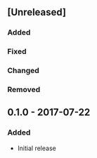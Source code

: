 ## [Unreleased]
### Added
### Fixed
### Changed
### Removed

## 0.1.0 - 2017-07-22
### Added
* Initial release

